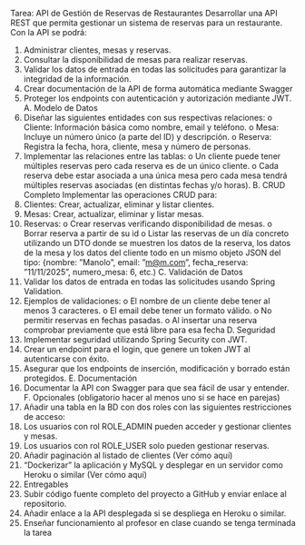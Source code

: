 Tarea: API de Gestión de Reservas de Restaurantes
Desarrollar una API REST que permita gestionar un sistema de reservas para un restaurante. Con la
API se podrá:
1. Administrar clientes, mesas y reservas.
2. Consultar la disponibilidad de mesas para realizar reservas.
3. Validar los datos de entrada en todas las solicitudes para garantizar la integridad de la
información.
4. Crear documentación de la API de forma automática mediante Swagger
5. Proteger los endpoints con autenticación y autorización mediante JWT.
A. Modelo de Datos
1. Diseñar las siguientes entidades con sus respectivas relaciones:
o Cliente: Información básica como nombre, email y teléfono.
o Mesa: Incluye un número único (a parte del ID) y descripción.
o Reserva: Registra la fecha, hora, cliente, mesa y número de personas.
2. Implementar las relaciones entre las tablas:
o Un cliente puede tener múltiples reservas pero cada reserva es de un único cliente.
o Cada reserva debe estar asociada a una única mesa pero cada mesa tendrá múltiples
reservas asociadas (en distintas fechas y/o horas).
B. CRUD Completo
Implementar las operaciones CRUD para:
1. Clientes: Crear, actualizar, eliminar y listar clientes.
2. Mesas: Crear, actualizar, eliminar y listar mesas.
3. Reservas:
o Crear reservas verificando disponibilidad de mesas.
o Borrar reserva a partir de su id
o Listar las reservas de un día concreto utilizando un DTO donde se muestren los datos
de la reserva, los datos de la mesa y los datos del cliente todo en un mismo objeto
JSON del tipo: {nombre: ”Manolo”, email: ”m@m.com”, fecha_reserva:
”11/11/2025”, numero_mesa: 6, etc.)
C. Validación de Datos
1. Validar los datos de entrada en todas las solicitudes usando Spring Validation.
2. Ejemplos de validaciones:
o El nombre de un cliente debe tener al menos 3 caracteres.
o El email debe tener un formato válido.
o No permitir reservas en fechas pasadas.
o Al insertar una reserva comprobar previamente que está libre para esa fecha
D. Seguridad
1. Implementar seguridad utilizando Spring Security con JWT.
2. Crear un endpoint para el login, que genere un token JWT al autenticarse con éxito.
3. Asegurar que los endpoints de inserción, modificación y borrado están protegidos.
E. Documentación
1. Documentar la API con Swagger para que sea fácil de usar y entender.
F. Opcionales (obligatorio hacer al menos uno si se hace en parejas)
1. Añadir una tabla en la BD con dos roles con las siguientes restricciones de acceso:
1. Los usuarios con rol ROLE_ADMIN pueden acceder y gestionar clientes y mesas.
2. Los usuarios con rol ROLE_USER solo pueden gestionar reservas.
2. Añadir paginación al listado de clientes (Ver cómo aquí)
3. “Dockerizar” la aplicación y MySQL y desplegar en un servidor como Heroku o similar (Ver
cómo aquí)
3. Entregables
1. Subir código fuente completo del proyecto a GitHub y enviar enlace al repositorio.
2. Añadir enlace a la API desplegada si se despliega en Heroku o similar.
3. Enseñar funcionamiento al profesor en clase cuando se tenga terminada la tarea
